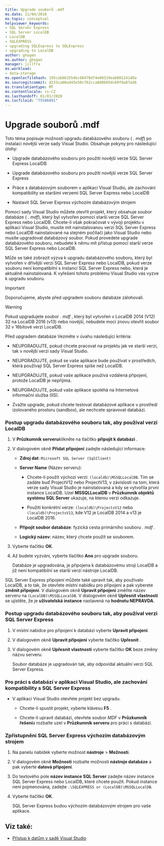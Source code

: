 ```yaml
---
title: Upgrade souborů .mdf
ms.date: 11/04/2016
ms.topic: conceptual
helpviewer_keywords:
- SQL Server Express
- SQL Server LocalDB
- LocalDB
- SQLEXPRESS
- upgrading SQLExpress to SQLExpress
- upgrading to LocalDB
author: ghogen
ms.author: ghogen
manager: jillfra
ms.workload:
- data-storage
ms.openlocfilehash: 195cab863554bc60478df4e80319eab80124140a
ms.sourcegitcommit: d233ca00ad45e50cf62cca0d0b95dc69f0a87ad6
ms.translationtype: MT
ms.contentlocale: cs-CZ
ms.lasthandoff: 01/01/2020
ms.locfileid: "75586091"
---
```

# <a name="upgrade-mdf-files"></a>Upgrade souborů .mdf

Toto téma popisuje možnosti upgradu databázového souboru ( *. mdf*) po instalaci novější verze sady Visual Studio. Obsahuje pokyny pro následující úlohy:

- Upgrade databázového souboru pro použití novější verze SQL Server Express LocalDB

- Upgrade databázového souboru pro použití novější verze SQL Server Express

- Práce s databázovým souborem v aplikaci Visual Studio, ale zachování kompatibility se staršími verzemi SQL Server Express nebo LocalDB

- Nastavit SQL Server Express výchozím databázovým strojem

Pomocí sady Visual Studio můžete otevřít projekt, který obsahuje soubor databáze ( *. mdf*), který byl vytvořen pomocí starší verze SQL Server Express nebo LocalDB. Chcete-li však pokračovat v vývoji projektu v aplikaci Visual Studio, musíte mít nainstalovanou verzi SQL Server Express nebo LocalDB nainstalované na stejném počítači jako Visual Studio nebo musíte upgradovat databázový soubor. Pokud provedete upgrade databázového souboru, nebudete k němu mít přístup pomocí starší verze SQL Server Express nebo LocalDB.

Může se také zobrazit výzva k upgradu databázového souboru, který byl vytvořen v dřívější verzi SQL Server Express nebo LocalDB, pokud verze souboru není kompatibilní s instancí SQL Server Express nebo, která je aktuálně nainstalovaná. K vyřešení tohoto problému Visual Studio vás vyzve k upgradu souboru.

> [!IMPORTANT]
> Doporučujeme, abyste před upgradem souboru databáze zálohovali.

> [!WARNING]
> Pokud upgradujete soubor *. mdf* , který byl vytvořen v LocalDB 2014 (V12) 32 na LocalDB 2016 (v13) nebo novější, nebudete moci znovu otevřít soubor 32 v 16bitové verzi LocalDB.

Před upgradem databáze Vezměte v úvahu následující kritéria:

- NEUPGRADUJTE, pokud chcete pracovat na projektu jak ve starší verzi, tak v novější verzi sady Visual Studio.

- NEUPGRADUJTE, pokud se vaše aplikace bude používat v prostředích, která používají SQL Server Express spíše než LocalDB.

- NEUPGRADUJTE, pokud vaše aplikace používá vzdálená připojení, protože LocalDB je nepřijímá.

- NEUPGRADUJTE, pokud vaše aplikace spoléhá na Internetová informační služba (IIS).

- Zvažte upgrade, pokud chcete testovat databázové aplikace v prostředí izolovaného prostoru (sandbox), ale nechcete spravovat databázi.

### <a name="to-upgrade-a-database-file-to-use-the-localdb-version"></a>Postup upgradu databázového souboru tak, aby používal verzi LocalDB

1. V **Průzkumník serveru**klikněte na tlačítko **připojit k databázi** .

2. V dialogovém okně **Přidat připojení** zadejte následující informace:

    - **Zdroj dat**: `Microsoft SQL Server (SqlClient)`

    - **Server Name** (Název serveru):

        - Chcete-li použít výchozí verzi: `(localdb)\MSSQLLocalDB`.  Tím se zadáte buď ProjectV12 nebo ProjectV13, v závislosti na tom, která verze sady Visual Studio je nainstalovaná a kdy se vytvořila první instance LocalDB. Uzel **MSSQLLocalDB** v **Průzkumník objektů systému SQL Server** ukazuje, na kterou verzi odkazuje.

        - Použití konkrétní verze: `(localdb)\ProjectsV12` nebo `(localdb)\ProjectsV13`, kde V12 je LocalDB 2014 a v13 je LocalDB 2016.

    - **Připojit soubor databáze**: fyzická cesta primárního souboru *. mdf* .

    - **Logický název**: název, který chcete použít se souborem.

3. Vyberte tlačítko **OK**.

4. Až budete vyzváni, vyberte tlačítko **Ano** pro upgrade souboru.

    Databáze je upgradována, je připojena k databázovému stroji LocalDB a již není kompatibilní se starší verzí nástroje LocalDB.

SQL Server Express připojení můžete také upravit tak, aby používalo LocalDB, a to tak, že otevřete místní nabídku pro připojení a pak vyberete **změnit připojení**. V dialogovém okně **Upravit připojení** změňte název serveru na `(LocalDB)\MSSQLLocalDB`. V dialogovém okně **Upřesnit vlastnosti** se ujistěte, že je **uživatelská instance** nastavená na **hodnotu NEPRAVDA**.

### <a name="to-upgrade-a-database-file-to-use-the-sql-server-express-version"></a>Postup upgradu databázového souboru tak, aby používal verzi SQL Server Express

1. V místní nabídce pro připojení k databázi vyberte **Upravit připojení**.

2. V dialogovém okně **Upravit připojení** vyberte tlačítko **Upřesnit** .

3. V dialogovém okně **Upřesnit vlastnosti** vyberte tlačítko **OK** beze změny názvu serveru.

    Soubor databáze je upgradován tak, aby odpovídal aktuální verzi SQL Server Express.

### <a name="to-work-with-the-database-in-visual-studio-but-retain-compatibility-with-sql-server-express"></a>Pro práci s databází v aplikaci Visual Studio, ale zachování kompatibility s SQL Server Express

- V aplikaci Visual Studio otevřete projekt bez upgradu.

  - Chcete-li spustit projekt, vyberte klávesu **F5** .

  - Chcete-li upravit databázi, otevřete soubor *MDF* v **Průzkumník řešení**a rozbalte uzel v **Průzkumník serveru** pro práci s databází.

### <a name="to-make-sql-server-express-the-default-database-engine"></a>Zpřístupnění SQL Server Express výchozím databázovým strojem

1. Na panelu nabídek vyberte možnost **nástroje** > **Možnosti**.

2. V dialogovém okně **Možnosti** rozbalte možnosti **nástroje databáze** a pak vyberte **datová připojení**.

3. Do textového pole **název instance SQL Server** zadejte název instance SQL Server Express nebo LocalDB, které chcete použít. Pokud instance není pojmenována, zadejte `.\SQLEXPRESS or (LocalDB)\MSSQLLocalDB`.

4. Vyberte tlačítko **OK**.

    SQL Server Express budou výchozím databázovým strojem pro vaše aplikace.

## <a name="see-also"></a>Viz také:

- [Přístup k datům v sadě Visual Studio](accessing-data-in-visual-studio.md)

